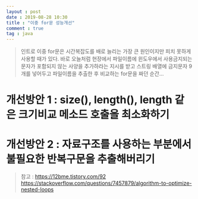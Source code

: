 ```yaml
---
layout : post
date : 2019-08-28 10:30
title : "이중 for문 성능개선"
comment : true
tag : java
---
```


> 인트로
  이중 for문은 시간복잡도를 배로 늘리는 가장 큰 원인이지만 피치 못하게 사용할 때가 있다.
  바로 오늘처럼 현장에서 파일이름에 윈도우에서 사용금지되는 문자가 포함되지 않는 사양을 추가하라는 지시를 받고
  스트링 배열에 금지문자 9개를 넣어두고 파일이름을 추출한 후 비교하는 for문을 짜던 순간...
  

# 개선방안 1 : size(), length(), length 같은 크기비교 메소드 호출을 최소화하기

# 개선방안 2 : 자료구조를 사용하는 부분에서 불필요한 반복구문을 추출해버리기


> 참고 : https://12bme.tistory.com/92
> https://stackoverflow.com/questions/7457879/algorithm-to-optimize-nested-loops
